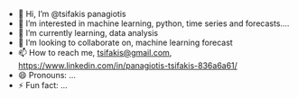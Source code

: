 - 👋 Hi, I’m @tsifakis panagiotis
- 👀 I’m interested in machine learning, python, time series and forecasts....
- 🌱 I’m currently learning, data analysis
- 💞️ I’m looking to collaborate on, machine learning forecast
- 📫 How to reach me, tsifakis@gmail.com, https://www.linkedin.com/in/panagiotis-tsifakis-836a6a61/
- 😄 Pronouns: ...
- ⚡ Fun fact: ...

<!---
tsifakis/tsifakis is a ✨ special ✨ repository because its `README.md` (this file) appears on your GitHub profile.
You can click the Preview link to take a look at your changes.
--->
